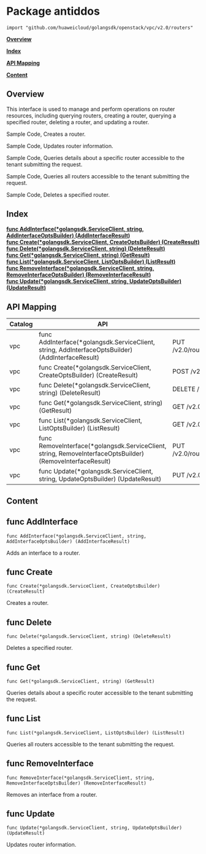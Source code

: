 # Package antiddos
    import "github.com/huaweicloud/golangsdk/openstack/vpc/v2.0/routers"
**[Overview](#overview)**  

**[Index](#index)**  

**[API Mapping](#api-mapping)**  

**[Content](#content)**  

## Overview
This interface is used to manage and perform operations on router resources, including querying routers, creating a router, querying a specified router, deleting a router, and updating a router.

Sample Code, Creates a router.

    
Sample Code, Updates router information.

    
Sample Code, Queries details about a specific router accessible to the tenant submitting the request.

    
Sample Code, Queries all routers accessible to the tenant submitting the request. 

    
    
Sample Code, Deletes a specified router.

    
## Index
**[func AddInterface(*golangsdk.ServiceClient, string, AddInterfaceOptsBuilder) (AddInterfaceResult)](#func-addinterface)**  
**[func Create(*golangsdk.ServiceClient, CreateOptsBuilder) (CreateResult)](#func-create)**  
**[func Delete(*golangsdk.ServiceClient, string) (DeleteResult)](#func-delete)**  
**[func Get(*golangsdk.ServiceClient, string) (GetResult)](#func-get)**  
**[func List(*golangsdk.ServiceClient, ListOptsBuilder) (ListResult)](#func-list)**  
**[func RemoveInterface(*golangsdk.ServiceClient, string, RemoveInterfaceOptsBuilder) (RemoveInterfaceResult)](#func-removeinterface)**  
**[func Update(*golangsdk.ServiceClient, string, UpdateOptsBuilder) (UpdateResult)](#func-update)**  
## API Mapping
|Catalog|API|EndPoint|
|----|---|--------|
|vpc|func AddInterface(*golangsdk.ServiceClient, string, AddInterfaceOptsBuilder) (AddInterfaceResult)|PUT /v2.0/routers/{router_id}/add_router_interface|
|vpc|func Create(*golangsdk.ServiceClient, CreateOptsBuilder) (CreateResult)|POST /v2.0/routers|
|vpc|func Delete(*golangsdk.ServiceClient, string) (DeleteResult)|DELETE /v2.0/routers/{router_id}|
|vpc|func Get(*golangsdk.ServiceClient, string) (GetResult)|GET /v2.0/routers/{router_id}|
|vpc|func List(*golangsdk.ServiceClient, ListOptsBuilder) (ListResult)|GET /v2.0/routers|
|vpc|func RemoveInterface(*golangsdk.ServiceClient, string, RemoveInterfaceOptsBuilder) (RemoveInterfaceResult)|PUT /v2.0/routers/{router_id}/remove_router_interface|
|vpc|func Update(*golangsdk.ServiceClient, string, UpdateOptsBuilder) (UpdateResult)|PUT /v2.0/routers/{router_id}|
## Content
## func AddInterface
    func AddInterface(*golangsdk.ServiceClient, string, AddInterfaceOptsBuilder) (AddInterfaceResult)  
Adds an interface to a router.
## func Create
    func Create(*golangsdk.ServiceClient, CreateOptsBuilder) (CreateResult)  
Creates a router.
## func Delete
    func Delete(*golangsdk.ServiceClient, string) (DeleteResult)  
Deletes a specified router.
## func Get
    func Get(*golangsdk.ServiceClient, string) (GetResult)  
Queries details about a specific router accessible to the tenant submitting the request.
## func List
    func List(*golangsdk.ServiceClient, ListOptsBuilder) (ListResult)  
Queries all routers accessible to the tenant submitting the request. 
## func RemoveInterface
    func RemoveInterface(*golangsdk.ServiceClient, string, RemoveInterfaceOptsBuilder) (RemoveInterfaceResult)  
Removes an interface from a router.
## func Update
    func Update(*golangsdk.ServiceClient, string, UpdateOptsBuilder) (UpdateResult)  
Updates router information.
